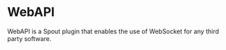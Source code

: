 WebAPI
======

WebAPI is a Spout plugin that enables the use of WebSocket for any third party software. 
